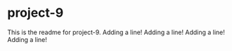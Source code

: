 # project-9

This is the readme for project-9.
Adding a line!
Adding a line!
Adding a line!
Adding a line!
